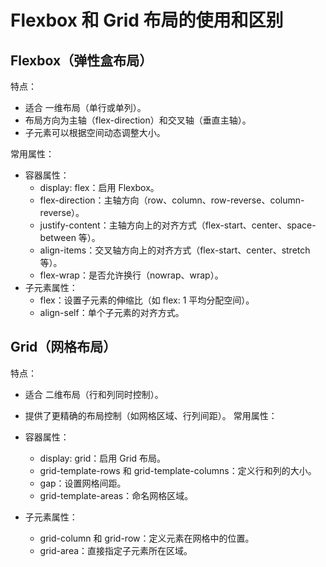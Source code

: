 # Flexbox 和 Grid 布局的使用和区别

## Flexbox（弹性盒布局）

特点：

- 适合 一维布局（单行或单列）。
- 布局方向为主轴（flex-direction）和交叉轴（垂直主轴）。
- 子元素可以根据空间动态调整大小。

常用属性：

- 容器属性：
  - display: flex：启用 Flexbox。
  - flex-direction：主轴方向（row、column、row-reverse、column-reverse）。
  - justify-content：主轴方向上的对齐方式（flex-start、center、space-between 等）。
  - align-items：交叉轴方向上的对齐方式（flex-start、center、stretch 等）。
  - flex-wrap：是否允许换行（nowrap、wrap）。
- 子元素属性：
  - flex：设置子元素的伸缩比（如 flex: 1 平均分配空间）。
  - align-self：单个子元素的对齐方式。

## Grid（网格布局）

特点：

- 适合 二维布局（行和列同时控制）。
- 提供了更精确的布局控制（如网格区域、行列间距）。
常用属性：

- 容器属性：
  - display: grid：启用 Grid 布局。
  - grid-template-rows 和 grid-template-columns：定义行和列的大小。
  - gap：设置网格间距。
  - grid-template-areas：命名网格区域。
- 子元素属性：
  - grid-column 和 grid-row：定义元素在网格中的位置。
  - grid-area：直接指定子元素所在区域。
